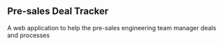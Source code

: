 ## Pre-sales Deal Tracker

A web application to help the pre-sales engineering team manager deals and processes